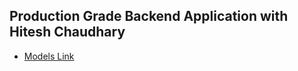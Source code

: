 ## Production Grade Backend Application with Hitesh Chaudhary

- [Models Link](https://app.eraser.io/workspace/YtPqZ1VogxGy1jzIDkzj)